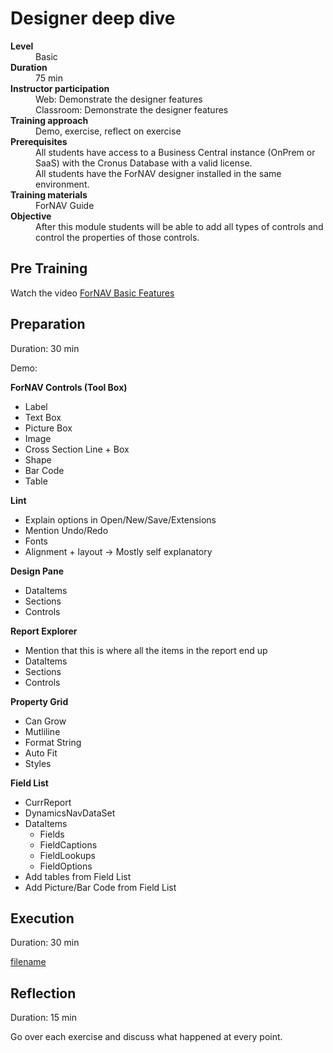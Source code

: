 # Designer deep dive
<dl>
  <dt><b>Level</b></dt>
  <dd>Basic</dd>
  <dt><b>Duration</b></dt>
  <dd>75 min</dd>
  <dt><b>Instructor participation</b></dt>
  <dd>Web: Demonstrate the designer features<br>Classroom: Demonstrate the designer features</dd>
  <dt><b>Training approach</b></dt>
  <dd>Demo, exercise, reflect on exercise</dd>
  <dt><b>Prerequisites</b></dt>
  <dd>All students have access to a Business Central instance (OnPrem or SaaS) with the Cronus Database with a valid license. <br> All students have the ForNAV designer installed in the same environment.</dd>
  <dt><b>Training materials</b></dt>
  <dd>ForNAV Guide</dd>
  <dt><b>Objective</b></dt>
  <dd>After this module students will be able to add all types of controls and control the properties of those controls.</dd>
</dl>

## Pre Training
Watch the video [ForNAV Basic Features](ToDo)

## Preparation
Duration: 30 min

Demo:

**ForNAV Controls (Tool Box)**
* Label
* Text Box
* Picture Box
* Image
* Cross Section Line + Box
* Shape
* Bar Code
* Table

**Lint**
* Explain options in Open/New/Save/Extensions
* Mention Undo/Redo
* Fonts
* Alignment + layout -> Mostly self explanatory

**Design Pane**
* DataItems
* Sections
* Controls

**Report Explorer**
* Mention that this is where all the items in the report end up
* DataItems
* Sections
* Controls

**Property Grid**
* Can Grow
* Mutliline
* Format String
* Auto Fit
* Styles

**Field List**
* CurrReport
* DynamicsNavDataSet
* DataItems
  * Fields
  * FieldCaptions
  * FieldLookups
  * FieldOptions
* Add tables from Field List
* Add Picture/Bar Code from Field List

## Execution
Duration: 30 min

[filename](../../Exercises/DesignerDeepDive.Exercise.md ':include')

## Reflection
Duration: 15 min

Go over each exercise and discuss what happened at every point.

